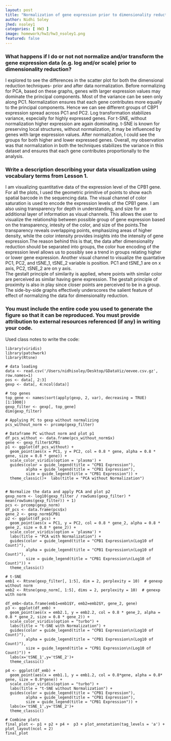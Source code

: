 ```yaml
---
layout: post
title: "Normalization of gene expression prior to dimensionality reduction for Spatial Transcriptomic dataset"
author: Nidhi Soley
jhed: nsoley1
categories: [ HW3 ]
image: homework/hw3/hw3_nsoley1.png
featured: false
---
```


### What happens if I do or not not normalize and/or transform the gene expression data (e.g. log and/or scale) prior to dimensionality reduction?

I explored to see the differences in the scatter plot for both the dimensional reduction techniques- prior and after data normalization. Before normalizing for PCA, based on these graphs, genes with larger expression values may dominate the principal components. Most of the variance can be seen only along PC1. Normalization ensures that each gene contributes more equally to the principal components. Hence we can see different groups of CBP1 expression spread across PC1 and PC2. Log transformation stabilizes variance, especially for highly expressed genes. For t-SNE, without normalization higher expression are again dominating. t-SNE is known for preserving local structures, without normalization, it may be influenced by genes with large expression values. After normalization, I could see the groups for both higher and lower expressed genes. Overall, my observation was that normalization in both the techniques stabilizes the variance in this dataset and ensures that each gene contributes proportionally to the analysis.

### Write a description describing your data visualization using vocabulary terms from Lesson 1.

I am visualizing quantitative data of the expression level of the CPB1 gene. For all the plots, I used the geometric primitive of points to show each spatial barcode in the sequencing data. The visual channel of color saturation is used to encode the expression levels of the CPB1 gene. I am also using transparency for depth in understanding, and size for an additional layer of information as visual channels. This allows the user to visualize the relationship between possible group of gene expression based on the transparency, intesity of the color, and size of the points.The transparency reveals overlapping points, emphasizing areas of higher density, while the color intensity provides insights into the intensity of gene expression.The reason behind this is that, the data after dimensionality reduction should be separated into groups, the color hue encoding of the expression level allows us to possibly see a trend in groups relating higher or lower gene expression. Another visual channel to visualize the quantative PC1, PC2, and tSNE_1, tSNE_2 variable is position. PC1 and tSNE_1 are on x axis, PC2, tSNE_2 are on y axis.\
The gestalt principle of similarity is applied, where points with similar color are perceived as similar having gene expression. The gestalt principle of proximity is also in play since closer points are perceived to be in a group. The side-by-side graphs effectively underscores the salient feature of effect of normalizing the data for dimensionality reduction.

### You must include the entire code you used to generate the figure so that it can be reproduced. You must provide attribution to external resources referenced (if any) in writing your code.

Used class notes to write the code:

```{r}
library(viridis)
library(patchwork)
library(Rtsne)

# data loading
data <- read.csv('/Users/nidhisoley/Desktop/GDataViz/eevee.csv.gz', row.names=1)
pos <- data[, 2:3]
gexp <- data[, 4:ncol(data)]

# top genes
top_gene <- names(sort(apply(gexp, 2, var), decreasing = TRUE)[1:1000]) 
gexp_filter <- gexp[, top_gene]
dim(gexp_filter)

# Applying PC to gexp without normalizing
pcs_without_norm <- prcomp(gexp_filter)

# Dataframe PC without norm and plot p1
df_pcs_without <- data.frame(pcs_without_norm$x)
gene <- gexp_filter$CPB1
p1 <- ggplot(df_pcs_without) +
  geom_point(aes(x = PC1, y = PC2, col = 0.8 * gene, alpha = 0.8 * gene, size = 0.8 * gene)) +
  scale_color_viridis(option = 'plasma') +
  guides(color = guide_legend(title = "CPB1 Expression"),
         alpha = guide_legend(title = "CPB1 Expression"),
         size = guide_legend(title = "CPB1 Expression")) +
  theme_classic()+  labs(title = "PCA without Normalization")


# Normalize the data and apply PCA and plot p2
gexp_norm <- log10(gexp_filter / rowSums(gexp_filter) * mean(rowSums(gexp_filter)) + 1)
pcs <- prcomp(gexp_norm)
df_pcs <- data.frame(pcs$x)
gene_2 <- gexp_norm$CPB1
p2 <- ggplot(df_pcs) +
  geom_point(aes(x = PC1, y = PC2, col = 0.8 * gene_2, alpha = 0.8 * gene_2, size = 0.8 * gene_2)) +
  scale_color_viridis(option = 'plasma') +
  labs(title = "PCA with Normalization") +
  guides(color = guide_legend(title = "CPB1 Expression\n(Log10 of Count)"),
         alpha = guide_legend(title = "CPB1 Expression\n(Log10 of Count)"),
         size = guide_legend(title = "CPB1 Expression\n(Log10 of Count)")) +
  theme_classic()

# t-SNE 
emb1 <- Rtsne(gexp_filter[, 1:5], dim = 2, perplexity = 10)  # genexp without norm
emb2 <- Rtsne(gexp_norm[, 1:5], dims = 2, perplexity = 10)  # genexp with norm

df_emb<-data.frame(emb1=emb1$Y, emb2=emb2$Y, gene_2, gene)
p3 <- ggplot(df_emb) +
  geom_point(aes(x = emb2.1, y = emb2.2, col = 0.8 * gene_2, alpha = 0.8 * gene_2, size = 0.8 * gene_2)) +
  scale_color_viridis(option = "turbo") +
  labs(title = "t-SNE with Normalization") +
  guides(color = guide_legend(title = "CPB1 Expression\n(Log10 of Count)"),
         alpha = guide_legend(title = "CPB1 Expression\n(Log10 of Count)"),
         size = guide_legend(title = "CPB1 Expression\n(Log10 of Count)")) +
  labs(x='tSNE_1',y='tSNE_2')+
  theme_classic()

p4 <- ggplot(df_emb) +
  geom_point(aes(x = emb1.1, y = emb1.2, col = 0.8*gene, alpha = 0.8* gene, size = 0.8*gene)) +
  scale_color_viridis(option = "turbo") +
  labs(title = "t-SNE without Normalization") +
  guides(color = guide_legend(title = "CPB1 Expression"),
         alpha = guide_legend(title = "CPB1 Expression"),
         size = guide_legend(title = "CPB1 Expression")) +
  labs(x='tSNE_1',y='tSNE_2')+
  theme_classic()

# Combine plots
final_plot <- p1 + p2 + p4 +  p3 + plot_annotation(tag_levels = 'a') + plot_layout(ncol = 2)
final_plot
```
